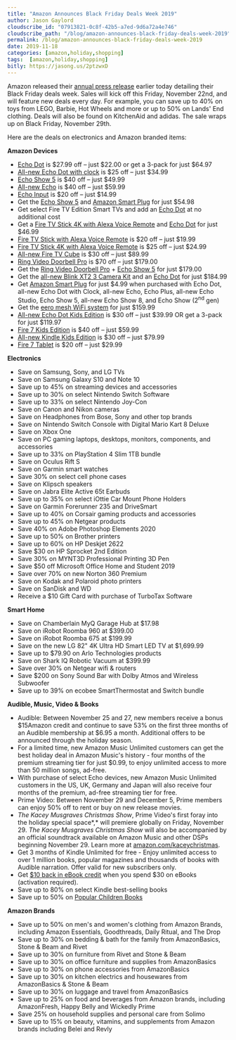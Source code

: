 ```yaml
---
title: "Amazon Announces Black Friday Deals Week 2019"
author: Jason Gaylord
cloudscribe_id: "07913821-0c8f-42b5-a7ed-9d6a72a4e746"
cloudscribe_path: "/blog/amazon-announces-black-friday-deals-week-2019"
permalink: /blog/amazon-announces-black-friday-deals-week-2019
date: 2019-11-18
categories: [amazon,holiday,shopping]
tags:  [amazon,holiday,shopping]
bitly: https://jasong.us/2ptzwxD
---
```


Amazon released their [annual press release](https://jasong.us/35eFO3k) earlier today detailing their Black Friday deals week. Sales will kick off this Friday, November 22nd, and will feature new deals every day. For example, you can save up to 40% on toys from LEGO, Barbie, Hot Wheels and more or up to 50% on Lands' End clothing. Deals will also be found on KitchenAid and adidas. The sale wraps up on Black Friday, November 29th. 

Here are the deals on electronics and Amazon branded items:

**Amazon Devices**
- [Echo Dot](https://jasong.us/2NXu3IK) is $27.99 off – just $22.00 or get a 3-pack for just $64.97
- [All-new Echo Dot with clock](https://jasong.us/2r74uwc) is $25 off – just $34.99
- [Echo Show 5](https://jasong.us/35flijf) is $40 off – just $49.99
- [All-new Echo](https://jasong.us/2CT5Ywv) is $40 off – just $59.99
- [Echo Input](https://jasong.us/2qfvtWj) is $20 off – just $14.99
- Get the [Echo Show 5](https://jasong.us/35flijf) and [Amazon Smart Plug](https://jasong.us/2OnqAT5) for just $54.98
- Get select Fire TV Edition Smart TVs and add an [Echo Dot](https://jasong.us/2NXu3IK) at no additional cost 
- Get a [Fire TV Stick 4K with Alexa Voice Remote](https://jasong.us/2KzGbO2) and [Echo Dot](https://jasong.us/2NXu3IK) for just $46.99
- [Fire TV Stick with Alexa Voice Remote](https://jasong.us/357YwcW) is $20 off – just $19.99
- [Fire TV Stick 4K with Alexa Voice Remote](https://jasong.us/2KzGbO2) is $25 off – just $24.99
- [All-new Fire TV Cube](https://jasong.us/2QFCcUj) is $30 off – just $89.99
- [Ring Video Doorbell Pro](https://jasong.us/2qfBpyA) is $70 off – just $179.00
- Get the [Ring Video Doorbell Pro](https://jasong.us/2qfBpyA) + [Echo Show 5](https://jasong.us/35flijf) for just $179.00
- Get the [all-new Blink XT2 3 Camera Kit](https://jasong.us/2r75IaM) and an [Echo Dot](https://jasong.us/2NXu3IK) for just $184.99
- Get [Amazon Smart Plug](https://jasong.us/2KzGQiu) for just $4.99 when purchased with Echo Dot, all-new Echo Dot with Clock, all-new Echo, Echo Plus, all-new Echo Studio, Echo Show 5, all-new Echo Show 8, and Echo Show (2<sup>nd</sup> gen) 
- Get the [eero mesh WiFi system](https://jasong.us/2QuVuvq) for just $159.99
- [All-new Echo Dot Kids Edition](https://jasong.us/2XrqKwL) is $30 off – just $39.99 OR get a 3-pack for just $119.97
- [Fire 7 Kids Edition](https://jasong.us/2NXMwFj) is $40 off – just $59.99
- [All-new Kindle Kids Edition](https://jasong.us/2QvpMxT) is $30 off – just $79.99
- [Fire 7 Tablet](https://jasong.us/2NXw1ZE) is $20 off – just $29.99

**Electronics**
- Save on Samsung, Sony, and LG TVs 
- Save on Samsung Galaxy S10 and Note 10 
- Save up to 45% on streaming devices and accessories 
- Save up to 30% on select Nintendo Switch Software 
- Save up to 33% on select Nintendo Joy-Con 
- Save on Canon and Nikon cameras 
- Save on Headphones from Bose, Sony and other top brands 
- Save on Nintendo Switch Console with Digital Mario Kart 8 Deluxe 
- Save on Xbox One 
- Save on PC gaming laptops, desktops, monitors, components, and accessories 
- Save up to 33% on PlayStation 4 Slim 1TB bundle 
- Save on Oculus Rift S 
- Save on Garmin smart watches 
- Save 30% on select cell phone cases 
- Save on Klipsch speakers 
- Save on Jabra Elite Active 65t Earbuds 
- Save up to 35% on select iOttie Car Mount Phone Holders 
- Save on Garmin Forerunner 235 and DriveSmart 
- Save up to 40% on Corsair gaming products and accessories 
- Save up to 45% on Netgear products 
- Save 40% on Adobe Photoshop Elements 2020 
- Save up to 50% on Brother printers 
- Save up to 60% on HP Deskjet 2622 
- Save $30 on HP Sprocket 2nd Edition 
- Save 30% on MYNT3D Professional Printing 3D Pen 
- Save $50 off Microsoft Office Home and Student 2019 
- Save over 70% on new Norton 360 Premium 
- Save on Kodak and Polaroid photo printers 
- Save on SanDisk and WD 
- Receive a $10 Gift Card with purchase of TurboTax Software

**Smart Home**
- Save on Chamberlain MyQ Garage Hub at $17.98
- Save on iRobot Roomba 960 at $399.00
- Save on iRobot Roomba 675 at $199.99
- Save on the new LG 82" 4K Ultra HD Smart LED TV at $1,699.99
- Save up to $79.90 on Arlo Technologies products 
- Save on Shark IQ Robotic Vacuum at $399.99
- Save over 30% on Netgear wifi & routers 
- Save $200 on Sony Sound Bar with Dolby Atmos and Wireless Subwoofer 
- Save up to 39% on ecobee SmartThermostat and Switch bundle

**Audible, Music, Video & Books**
- Audible: Between November 25 and 27, new members receive a bonus $15Amazon credit and continue to save 53% on the first three months of an Audible membership at $6.95 a month. Additional offers to be announced through the holiday season. 
- For a limited time, new Amazon Music Unlimited customers can get the best holiday deal in Amazon Music's history - four months of the premium streaming tier for just $0.99, to enjoy unlimited access to more than 50 million songs, ad-free. 
- With purchase of select Echo devices, new Amazon Music Unlimited customers in the US, UK, Germany and Japan will also receive four months of the premium, ad-free streaming tier for free. 
- Prime Video: Between November 29 and December 5, Prime members can enjoy 50% off to rent or buy on new release movies. 
- *The Kacey Musgraves Christmas Show*, Prime Video's first foray into the holiday special space*,* will premiere globally on Friday, November 29. *The Kacey Musgraves Christmas Show* will also be accompanied by an official soundtrack available on Amazon Music and other DSPs beginning November 29. Learn more at [amazon.com/kaceychristmas](https://amzn.to/300tCUx). 
- Get 3 months of Kindle Unlimited for free - Enjoy unlimited access to over 1 million books, popular magazines and thousands of books with Audible narration. Offer valid for new subscribers only. 
- Get [$10 back in eBook credit](https://jasong.us/2qqIj3N) when you spend $30 on eBooks (activation required). 
- Save up to 80% on select Kindle best-selling books 
- Save up to 50% on [Popular Children Books](https://jasong.us/2XpMngQ)

**Amazon Brands**
- Save up to 50% on men's and women's clothing from Amazon Brands, including Amazon Essentials, Goodthreads, Daily Ritual, and The Drop 
- Save up to 30% on bedding & bath for the family from AmazonBasics, Stone & Beam and Rivet 
- Save up to 30% on furniture from Rivet and Stone & Beam 
- Save up to 30% on office furniture and supplies from AmazonBasics 
- Save up to 30% on phone accessories from AmazonBasics 
- Save up to 30% on kitchen electrics and housewares from AmazonBasics & Stone & Beam 
- Save up to 30% on luggage and travel from AmazonBasics 
- Save up to 25% on food and beverages from Amazon brands, including AmazonFresh, Happy Belly and Wickedly Prime 
- Save 25% on household supplies and personal care from Solimo 
- Save up to 15% on beauty, vitamins, and supplements from Amazon brands including Belei and Revly